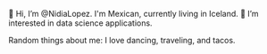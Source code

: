 👋 Hi, I’m @NidiaLopez. I'm Mexican, currently living in Iceland. 
👀 I’m interested in data science applications. 

Random things about me: I love dancing, traveling, and tacos. 

<!---
NidiaLopez/NidiaLopez is a ✨ special ✨ repository because its `README.md` (this file) appears on your GitHub profile.
You can click the Preview link to take a look at your changes.
--->
